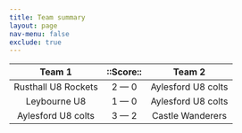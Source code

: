```yaml
---
title: Team summary
layout: page
nav-menu: false
exclude: true
---
```




|       Team 1        |  ::Score::  |       Team 2       |
|:-------------------:|:-----------:|:------------------:|
| Rusthall U8 Rockets | 2 &mdash; 0 | Aylesford U8 colts |
|    Leybourne U8     | 1 &mdash; 0 | Aylesford U8 colts |
| Aylesford U8 colts  | 3 &mdash; 2 |  Castle Wanderers  |

 <br /><br /><br />